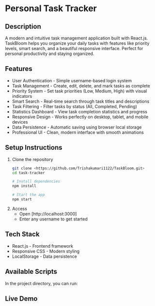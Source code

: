# Personal Task Tracker 

##  Description
A modern and intuitive task management application built with React.js. TaskBloom helps you organize your daily tasks with features like priority levels, smart search, and a beautiful responsive interface. Perfect for personal productivity and staying organized.

## Features
- User Authentication - Simple username-based login system
- Task Management - Create, edit, delete, and mark tasks as complete
- Priority System - Set task priorities (Low, Medium, High) with visual indicators
- Smart Search - Real-time search through task titles and descriptions
- Task Filtering - Filter tasks by status (All, Completed, Pending)
- Statistics Dashboard - View task completion statistics and progress
- Responsive Design - Works perfectly on desktop, tablet, and mobile devices
- Data Persistence - Automatic saving using browser local storage
- Professional UI - Clean, modern interface with smooth animations

## Setup Instructions
1. Clone the repository
   ```bash
   git clone <https://github.com/Trishakumari1122/TaskBloom.git>
   cd task-tracker

   # Install dependencies
   npm install

   # Start the app
   npm start
   ```
2. Access
   - Open [http://localhost:3000]
   - Enter any username to get started
## Tech Stack
-  React.js - Frontend framework
-  Responsive CSS - Modern styling
- LocalStorage - Data persistence


## Available Scripts

In the project directory, you can run:


## Live Demo











